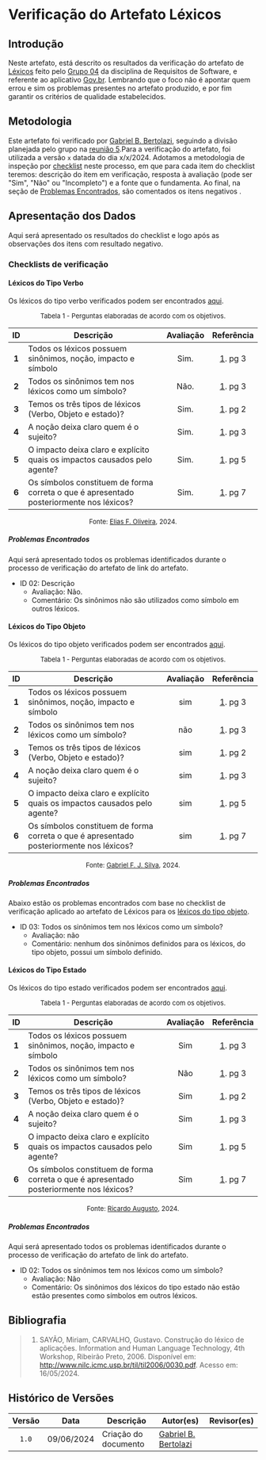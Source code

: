 # Verificação do Artefato Léxicos

## Introdução

Neste artefato, está descrito os resultados da verificação do artefato de [Léxicos](https://requisitos-de-software.github.io/2024.1-Gov.br/#/modelagem/lexicos) feito pelo [Grupo 04](https://requisitos-de-software.github.io/2024.1-Gov.br/#/README) da disciplina de Requisitos de Software, e referente ao aplicativo [Gov.br](https://play.google.com/store/apps/details?id=br.gov.meugovbr&hl=pt_BR&gl=US). Lembrando que o foco não é apontar quem errou e sim os problemas presentes no artefato produzido, e por fim garantir os critérios de qualidade estabelecidos.

## Metodologia

Este artefato foi verificado por [Gabriel B. Bertolazi](https://github.com/Bertolazi), seguindo a divisão planejada pelo grupo na [reunião 5](https://requisitos-de-software.github.io/2024.1-Correios/atas/ata5/).Para a verificação do artefato, foi utilizada a versão `x` datada do dia x/x/2024. Adotamos a metodologia de inspeção por [checklist](#checklist-de-verificacao) neste processo, em que para cada item do checklist teremos: descrição do item em verificação, resposta à avaliação (pode ser "Sim", "Não" ou "Incompleto") e a fonte que o fundamenta. Ao final, na seção de [Problemas Encontrados](#problemas-encontrados), são comentados os itens negativos .

## Apresentação dos Dados

Aqui será apresentado os resultados do checklist e logo após as observações dos itens com resultado negativo.

### Checklists de verificação

#### Léxicos do Tipo Verbo

Os léxicos do tipo verbo verificados podem ser encontrados [aqui](https://requisitos-de-software.github.io/2024.1-Gov.br/#/modelagem/lexicos?id=l%c3%a9xicos-do-tipo-verbo).

<font size="2"><p style="text-align: center">Tabela 1 - Perguntas elaboradas de acordo com os objetivos.</p></font>

<center>

| ID | Descrição | Avaliação | Referência|
|:--:| --------- | :-------: | :-------: |
| **1** | Todos os léxicos possuem sinônimos, noção, impacto e símbolo | Sim. | <a href="#ref1">1</a>. pg 3 |
| **2** | Todos os sinônimos tem nos léxicos como um símbolo? | Não. | <a href="#ref1">1</a>. pg 3 |
| **3** | Temos os três tipos de léxicos (Verbo, Objeto e estado)? | Sim. | <a href="#ref1">1</a>. pg 2  |
| **4** | A noção deixa claro quem é o sujeito? | Sim. | <a href="#ref1">1</a>. pg 3 |
| **5** | O impacto deixa claro e explícito quais os impactos causados pelo agente? | Sim. | <a href="#ref1">1</a>. pg 5 |
| **6** | Os símbolos constituem de forma correta o que é apresentado posteriormente nos léxicos? | Sim. | <a href="#ref1">1</a>. pg 7 |

</center>

<font size="2"><p style="text-align: center">Fonte: [Elias F. Oliveira](https://github.com/EliasOliver21), 2024.</p></font>


##### Problemas Encontrados

Aqui será apresentado todos os problemas identificados durante o processo de verificação do artefato de link do artefato.

- ID 02: Descrição
    - Avaliação: Não.
    - Comentário: Os sinônimos não são utilizados como símbolo em outros léxicos.

#### Léxicos do Tipo Objeto

Os léxicos do tipo objeto verificados podem ser encontrados [aqui](https://requisitos-de-software.github.io/2024.1-Gov.br/#/modelagem/lexicos?id=l%c3%a9xicos-do-tipo-objeto).

<font size="2"><p style="text-align: center">Tabela 1 - Perguntas elaboradas de acordo com os objetivos.</p></font>

<center>

| ID | Descrição | Avaliação | Referência|
|:--:| --------- | :-------: | :-------: |
| **1** | Todos os léxicos possuem sinônimos, noção, impacto e símbolo | sim | <a href="#ref1">1</a>. pg 3 |
| **2** | Todos os sinônimos tem nos léxicos como um símbolo? | não | <a href="#ref1">1</a>. pg 3 |
| **3** | Temos os três tipos de léxicos (Verbo, Objeto e estado)? | sim | <a href="#ref1">1</a>. pg 2  |
| **4** | A noção deixa claro quem é o sujeito? | sim | <a href="#ref1">1</a>. pg 3 |
| **5** | O impacto deixa claro e explícito quais os impactos causados pelo agente? | sim | <a href="#ref1">1</a>. pg 5 |
| **6** | Os símbolos constituem de forma correta o que é apresentado posteriormente nos léxicos? | sim | <a href="#ref1">1</a>. pg 7 |

</center>

<font size="2"><p style="text-align: center">Fonte: [Gabriel F. J. Silva](https://github.com/MMcLovin), 2024.</p></font>


##### Problemas Encontrados

Abaixo estão os problemas encontrados com base no checklist de verificação aplicado ao artefato de Léxicos para os [léxicos do tipo objeto](https://requisitos-de-software.github.io/2024.1-Gov.br/#/modelagem/lexicos?id=l%c3%a9xicos-do-tipo-objeto).

- ID 03: Todos os sinônimos tem nos léxicos como um símbolo?
    - Avaliação: não
    - Comentário: nenhum dos sinônimos definidos para os léxicos, do tipo objeto, possui um símbolo definido.

#### Léxicos do Tipo Estado

Os léxicos do tipo estado verificados podem ser encontrados [aqui](https://requisitos-de-software.github.io/2024.1-Gov.br/#/modelagem/lexicos?id=l%c3%a9xicos-do-tipo-estado).

<font size="2"><p style="text-align: center">Tabela 1 - Perguntas elaboradas de acordo com os objetivos.</p></font>

<center>

| ID | Descrição | Avaliação | Referência|
|:--:| --------- | :-------: | :-------: |
| **1** | Todos os léxicos possuem sinônimos, noção, impacto e símbolo | Sim | <a href="#ref1">1</a>. pg 3 |
| **2** | Todos os sinônimos tem nos léxicos como um símbolo? | Não | <a href="#ref1">1</a>. pg 3 |
| **3** | Temos os três tipos de léxicos (Verbo, Objeto e estado)? | Sim | <a href="#ref1">1</a>. pg 2  |
| **4** | A noção deixa claro quem é o sujeito? | Sim | <a href="#ref1">1</a>. pg 3 |
| **5** | O impacto deixa claro e explícito quais os impactos causados pelo agente? | Sim | <a href="#ref1">1</a>. pg 5 |
| **6** | Os símbolos constituem de forma correta o que é apresentado posteriormente nos léxicos? | Sim | <a href="#ref1">1</a>. pg 7 |

</center>

<font size="2"><p style="text-align: center">Fonte: [Ricardo Augusto](https://github.com/avmricardo), 2024.</p></font>


##### Problemas Encontrados

Aqui será apresentado todos os problemas identificados durante o processo de verificação do artefato de link do artefato.

- ID 02: Todos os sinônimos tem nos léxicos como um símbolo?
    - Avaliação: Não
    - Comentário: Os sinônimos dos léxicos do tipo estado não estão estão presentes como símbolos em outros léxicos.

## Bibliografia

> 1. SAYÃO, Miriam, CARVALHO, Gustavo. Construção do léxico de aplicações. Information and Human Language Technology, 4th Workshop, Ribeirão Preto, 2006. Disponível em: http://www.nilc.icmc.usp.br/til/til2006/0030.pdf. Acesso em: 16/05/2024.

## Histórico de Versões

| Versão | Data | Descrição | Autor(es) | Revisor(es) |
| :----: | :--: | --------- | ----------- | ------ |
| `1.0`  | 09/06/2024 | Criação do documento |[Gabriel B. Bertolazi](https://github.com/Bertolazi) | []() |

[ClaudioGH]: https://github.com/claudiohsc
[DaniloGH]: https://github.com/Danilo-Carvalho-Antunes
[EliasGH]: https://github.com/EliasOliver21
[GabrielBGH]: https://github.com/Bertolazi
[GabrielFGH]: https://github.com/MMcLovin
[PabloGH]: https://github.com/pabloheika
[RicardoGH]: https://www.github.com/avmricardo
